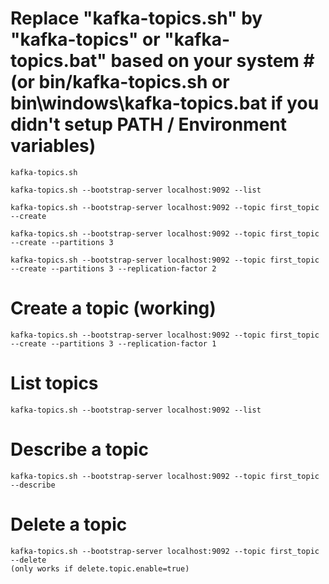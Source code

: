 # Replace "kafka-topics.sh" by "kafka-topics" or "kafka-topics.bat" based on your system # (or bin/kafka-topics.sh or bin\windows\kafka-topics.bat if you didn't setup PATH / Environment variables)
```console
kafka-topics.sh 

kafka-topics.sh --bootstrap-server localhost:9092 --list 

kafka-topics.sh --bootstrap-server localhost:9092 --topic first_topic --create

kafka-topics.sh --bootstrap-server localhost:9092 --topic first_topic --create --partitions 3

kafka-topics.sh --bootstrap-server localhost:9092 --topic first_topic --create --partitions 3 --replication-factor 2
```

# Create a topic (working)
```console
kafka-topics.sh --bootstrap-server localhost:9092 --topic first_topic --create --partitions 3 --replication-factor 1
```

# List topics
```console
kafka-topics.sh --bootstrap-server localhost:9092 --list 
```

# Describe a topic
```console
kafka-topics.sh --bootstrap-server localhost:9092 --topic first_topic --describe
```

# Delete a topic 
```console
kafka-topics.sh --bootstrap-server localhost:9092 --topic first_topic --delete
(only works if delete.topic.enable=true)
```
